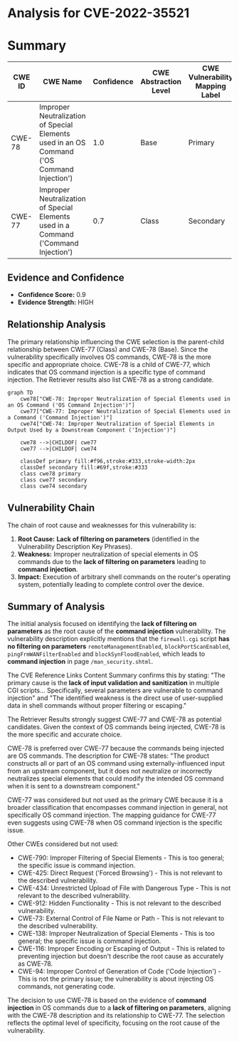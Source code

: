 # Analysis for CVE-2022-35521

# Summary
| CWE ID | CWE Name | Confidence | CWE Abstraction Level | CWE Vulnerability Mapping Label | CWE-Vulnerability Mapping Notes |
|---|---|---|---|---|---|
| CWE-78 | Improper Neutralization of Special Elements used in an OS Command ('OS Command Injection') | 1.0 | Base | Primary | Allowed |
| CWE-77 | Improper Neutralization of Special Elements used in a Command ('Command Injection') | 0.7 | Class | Secondary | Allowed-with-Review |

## Evidence and Confidence

*   **Confidence Score:** 0.9
*   **Evidence Strength:** HIGH

## Relationship Analysis
The primary relationship influencing the CWE selection is the parent-child relationship between CWE-77 (Class) and CWE-78 (Base). Since the vulnerability specifically involves OS commands, CWE-78 is the more specific and appropriate choice. CWE-78 is a child of CWE-77, which indicates that OS command injection is a specific type of command injection. The Retriever results also list CWE-78 as a strong candidate.

```mermaid
graph TD
    cwe78["CWE-78: Improper Neutralization of Special Elements used in an OS Command ('OS Command Injection')"]
    cwe77["CWE-77: Improper Neutralization of Special Elements used in a Command ('Command Injection')"]
    cwe74["CWE-74: Improper Neutralization of Special Elements in Output Used by a Downstream Component ('Injection')"]

    cwe78 -->|CHILDOF| cwe77
    cwe77 -->|CHILDOF| cwe74

    classDef primary fill:#f96,stroke:#333,stroke-width:2px
    classDef secondary fill:#69f,stroke:#333
    class cwe78 primary
    class cwe77 secondary
    class cwe74 secondary
```

## Vulnerability Chain
The chain of root cause and weaknesses for this vulnerability is:
1.  **Root Cause:** **Lack of filtering on parameters** (identified in the Vulnerability Description Key Phrases).
2.  **Weakness:** Improper neutralization of special elements in OS commands due to the **lack of filtering on parameters** leading to **command injection**.
3.  **Impact:** Execution of arbitrary shell commands on the router's operating system, potentially leading to complete control over the device.

## Summary of Analysis
The initial analysis focused on identifying the **lack of filtering on parameters** as the root cause of the **command injection** vulnerability. The vulnerability description explicitly mentions that the `firewall.cgi` script **has no filtering on parameters** `remoteManagementEnabled`, `blockPortScanEnabled`, `pingFrmWANFilterEnabled` and `blockSynFloodEnabled`, which leads to **command injection** in page `/man_security.shtml`.

The CVE Reference Links Content Summary confirms this by stating: "The primary cause is the **lack of input validation and sanitization** in multiple CGI scripts... Specifically, several parameters are vulnerable to command injection" and "The identified weakness is the direct use of user-supplied data in shell commands without proper filtering or escaping."

The Retriever Results strongly suggest CWE-77 and CWE-78 as potential candidates. Given the context of OS commands being injected, CWE-78 is the more specific and accurate choice.

CWE-78 is preferred over CWE-77 because the commands being injected are OS commands. The description for CWE-78 states: "The product constructs all or part of an OS command using externally-influenced input from an upstream component, but it does not neutralize or incorrectly neutralizes special elements that could modify the intended OS command when it is sent to a downstream component."

CWE-77 was considered but not used as the primary CWE because it is a broader classification that encompasses command injection in general, not specifically OS command injection. The mapping guidance for CWE-77 even suggests using CWE-78 when OS command injection is the specific issue.

Other CWEs considered but not used:

*   CWE-790: Improper Filtering of Special Elements - This is too general; the specific issue is command injection.
*   CWE-425: Direct Request ('Forced Browsing') - This is not relevant to the described vulnerability.
*   CWE-434: Unrestricted Upload of File with Dangerous Type - This is not relevant to the described vulnerability.
*   CWE-912: Hidden Functionality - This is not relevant to the described vulnerability.
*   CWE-73: External Control of File Name or Path - This is not relevant to the described vulnerability.
*   CWE-138: Improper Neutralization of Special Elements - This is too general; the specific issue is command injection.
*   CWE-116: Improper Encoding or Escaping of Output - This is related to preventing injection but doesn't describe the root cause as accurately as CWE-78.
*   CWE-94: Improper Control of Generation of Code ('Code Injection') - This is not the primary issue; the vulnerability is about injecting OS commands, not generating code.

The decision to use CWE-78 is based on the evidence of **command injection** in OS commands due to a **lack of filtering on parameters**, aligning with the CWE-78 description and its relationship to CWE-77. The selection reflects the optimal level of specificity, focusing on the root cause of the vulnerability.